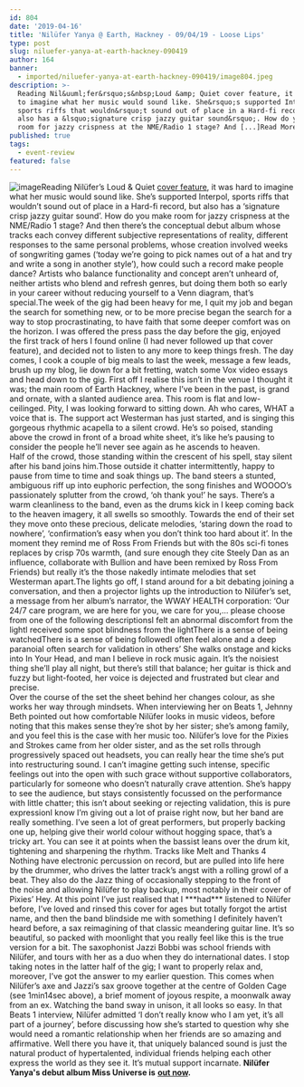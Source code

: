 ```yaml
---
id: 804
date: '2019-04-16'
title: 'Nilüfer Yanya @ Earth, Hackney - 09/04/19 - Loose Lips'
type: post
slug: niluefer-yanya-at-earth-hackney-090419
author: 164
banner:
  - imported/niluefer-yanya-at-earth-hackney-090419/image804.jpeg
description: >-
  Reading Nil&uuml;fer&rsquo;s&nbsp;Loud &amp; Quiet cover feature, it was hard
  to imagine what her music would sound like. She&rsquo;s supported Interpol,
  sports riffs that wouldn&rsquo;t sound out of place in a Hard-fi record, but
  also has a &lsquo;signature crisp jazzy guitar sound&rsquo;. How do you make
  room for jazzy crispness at the NME/Radio 1 stage? And [...]Read More...
published: true
tags:
  - event-review
featured: false
---
```

![image](../imported/niluefer-yanya-at-earth-hackney-090419/image804.jpeg)Reading Nilüfer’s Loud & Quiet [cover feature](https://www.loudandquiet.com/interview/nilufer-yanya-finding-a-quiet-mind/), it was hard to imagine what her music would sound like. She’s supported Interpol, sports riffs that wouldn’t sound out of place in a Hard-fi record, but also has a ‘signature crisp jazzy guitar sound’. How do you make room for jazzy crispness at the NME/Radio 1 stage? And then there’s the conceptual debut album whose tracks each convey different subjective representations of reality, different responses to the same personal problems, whose creation involved weeks of songwriting games (‘today we’re going to pick names out of a hat and try and write a song in another style’), how could such a record make people dance? Artists who balance functionality and concept aren’t unheard of, neither artists who blend and refresh genres, but doing them both so early in your career without reducing yourself to a Venn diagram, that’s special.The week of the gig had been heavy for me, I quit my job and began the search for something new, or to be more precise began the search for a way to stop procrastinating, to have faith that some deeper comfort was on the horizon. I was offered the press pass the day before the gig, enjoyed the first track of hers I found online (I had never followed up that cover feature), and decided not to listen to any more to keep things fresh. The day comes, I cook a couple of big meals to last the week, message a few leads, brush up my blog, lie down for a bit fretting, watch some Vox video essays and head down to the gig. First off I realise this isn’t in the venue I thought it was; the main room of Earth Hackney, where I’ve been in the past, is grand and ornate, with a slanted audience area. This room is flat and low-ceilinged. Pity, I was looking forward to sitting down. Ah who cares, WHAT a voice that is. The support act Westerman has just started, and is singing this gorgeous rhythmic acapella to a silent crowd. He’s so poised, standing above the crowd in front of a broad white sheet, it’s like he’s pausing to consider the people he’ll never see again as he ascends to heaven.   
[](https://www.youtube.com/watch?v=wZDbA_TdRLw)Half of the crowd, those standing within the crescent of his spell, stay silent after his band joins him.Those outside it chatter intermittently, happy to pause from time to time and soak things up. The band steers a stunted, ambiguous riff up into euphoric perfection, the song finishes and WOOOO’s passionately splutter from the crowd, ‘oh thank you!’ he says. There’s a warm cleanliness to the band, even as the drums kick in I keep coming back to the heaven imagery, it all swells so smoothly. Towards the end of their set they move onto these precious, delicate melodies, ‘staring down the road to nowhere’, ‘confirmation’s easy when you don’t think too hard about it’. In the moment they remind me of Ross From Friends but with the 80s sci-fi tones replaces by crisp 70s warmth, (and sure enough they cite Steely Dan as an influence, collaborate with Bullion and have been remixed by Ross From Friends) but really it’s the those nakedly intimate melodies that set Westerman apart.The lights go off, I stand around for a bit debating joining a conversation, and then a projector lights up the introduction to Nilüfer’s set, a message from her album’s narrator, the WWAY HEALTH corporation: ‘Our 24/7 care program, we are here for you, we care for you,… please choose from one of the following descriptionsI felt an abnormal discomfort from the lightI received some spot blindness from the lightThere is a sense of being watchedThere is a sense of being followedI often feel alone and a deep paranoiaI often search for validation in others’ She walks onstage and kicks into In Your Head, and man I believe in rock music again. It’s the noisiest thing she’ll play all night, but there’s still that balance; her guitar is thick and fuzzy but light-footed, her voice is dejected and frustrated but clear and precise.   
Over the course of the set the sheet behind her changes colour, as she works her way through mindsets. When interviewing her on Beats 1, Jehnny Beth pointed out how comfortable Nilüfer looks in music videos, before noting that this makes sense they’re shot by her sister; she’s among family, and you feel this is the case with her music too. Nilüfer’s love for the Pixies and Strokes came from her older sister, and as the set rolls through progressively spaced out headsets, you can really hear the time she’s put into restructuring sound. I can’t imagine getting such intense, specific feelings out into the open with such grace without supportive collaborators, particularly for someone who doesn’t naturally crave attention. She’s happy to see the audience, but stays consistently focussed on the performance with little chatter; this isn’t about seeking or rejecting validation, this is pure expressionI know I’m giving out a lot of praise right now, but her band are really something. I’ve seen a lot of great performers, but properly backing one up, helping give their world colour without hogging space, that’s a tricky art. You can see it at points when the bassist leans over the drum kit, tightening and sharpening the rhythm. Tracks like Melt and Thanks 4 Nothing have electronic percussion on record, but are pulled into life here by the drummer, who drives the latter track’s angst with a rolling growl of a beat. They also do the Jazz thing of occasionally stepping to the front of the noise and allowing Nilüfer to play backup, most notably in their cover of Pixies’ Hey. At this point I’ve just realised that I \*\*\*had\*\*\* listened to Nilüfer before, I’ve loved and rinsed this cover for ages but totally forgot the artist name, and then the band blindside me with something I definitely haven’t heard before, a sax reimagining of that classic meandering guitar line. It’s so beautiful, so packed with moonlight that you really feel like this is the true version for a bit. The saxophonist Jazzi Bobbi was school friends with Nilüfer, and tours with her as a duo when they do international dates. I stop taking notes in the latter half of the gig; I want to properly relax and, moreover, I’ve got the answer to my earlier question. This comes when Nilüfer’s axe and Jazzi’s sax groove together at the centre of Golden Cage (see 1min14sec above), a brief moment of joyous respite, a moonwalk away from an ex. Watching the band sway in unison, it all looks so easy. In that Beats 1 interview, Nilüfer admitted ‘I don’t really know who I am yet, it’s all part of a journey’, before discussing how she’s started to question why she would need a romantic relationship when her friends are so amazing and affirmative. Well there you have it, that uniquely balanced sound is just the natural product of hypertalented, individual friends helping each other express the world as they see it. It’s mutual support incarnate. **Nilüfer Yanya's debut album Miss Universe is** [**out now**](https://niluferyanya.bandcamp.com/album/miss-universe)**.**